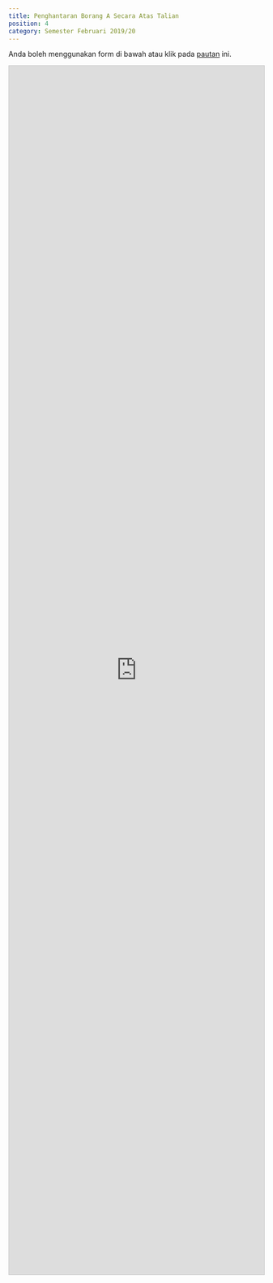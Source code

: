```yaml
---
title: Penghantaran Borang A Secara Atas Talian
position: 4
category: Semester Februari 2019/20
---
```

Anda boleh menggunakan form di bawah atau klik pada [pautan](https://airtable.com/shr9CVxVZoDhUZGnO) ini.

<script src="https://static.airtable.com/js/embed/embed_snippet_v1.js"></script><iframe class="airtable-embed airtable-dynamic-height" src="https://airtable.com/embed/shr9CVxVZoDhUZGnO?backgroundColor=yellow" frameborder="0" onmousewheel="" width="100%" height="2380" style="background: transparent; border: 1px solid #ccc;"></iframe>

